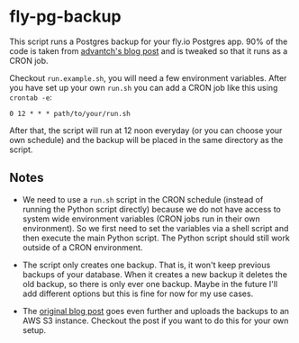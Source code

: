 # fly-pg-backup

This script runs a Postgres backup for your fly.io Postgres app. 90% of the code is taken from [advantch's blog post](https://www.advantch.com/blog/automate-postgres-database-backups-on-fly-dot-io/) and is tweaked so that it runs as a CRON job.

Checkout `run.example.sh`, you will need a few environment variables. After you have set up your own `run.sh` you can add a CRON job like this using `crontab -e`:

```
0 12 * * * path/to/your/run.sh
```

After that, the script will run at 12 noon everyday (or you can choose your own schedule) and the backup will be placed in the same directory as the script.

## Notes

* We need to use a `run.sh` script in the CRON schedule (instead of running the Python script directly) because we do not have access to system wide environment variables (CRON jobs run in their own environment). So we first need to set the variables via a shell script and then execute the main Python script. The Python script should still work outside of a CRON environment.

* The script only creates one backup. That is, it won't keep previous backups of your database. When it creates a new backup it deletes the old backup, so there is only ever one backup. Maybe in the future I'll add different options but this is fine for now for my use cases.

* The [original blog post](https://www.advantch.com/blog/automate-postgres-database-backups-on-fly-dot-io/) goes even further and uploads the backups to an AWS S3 instance. Checkout the post if you want to do this for your own setup.
